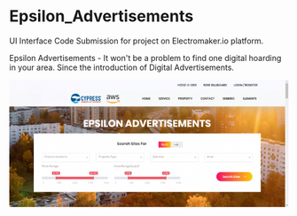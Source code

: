 # Epsilon_Advertisements
UI Interface Code Submission for project on Electromaker.io platform.


Epsilon Advertisements - It won't be a problem to find one digital hoarding in your area. Since the introduction of Digital Advertisements.

![stack Overflow](https://github.com/sami97/Epsilon_Advertisements/blob/main/demo_Website.png)
